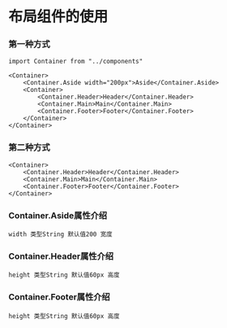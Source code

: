 # 布局组件的使用

### 第一种方式
```
import Container from "../components"

<Container>
	<Container.Aside width="200px">Aside</Container.Aside>
	<Container>
		<Container.Header>Header</Container.Header>
		<Container.Main>Main</Container.Main>
		<Container.Footer>Footer</Container.Footer>
	</Container>
</Container>
```

### 第二种方式
```
<Container>
	<Container.Header>Header</Container.Header>
	<Container.Main>Main</Container.Main>
	<Container.Footer>Footer</Container.Footer>
</Container>
```

### Container.Aside属性介绍
```
width 类型String 默认值200 宽度
```

### Container.Header属性介绍
```
height 类型String 默认值60px 高度
```

### Container.Footer属性介绍
```
height 类型String 默认值60px 高度
```